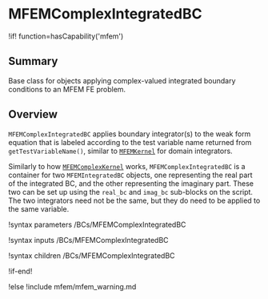 # MFEMComplexIntegratedBC

!if! function=hasCapability('mfem')

## Summary

Base class for objects applying complex-valued integrated boundary conditions to an MFEM FE problem.

## Overview

`MFEMComplexIntegratedBC` applies boundary integrator(s) to the weak form equation that is labeled
according to the test variable name returned from `getTestVariableName()`, similar to
[`MFEMKernel`](source/mfem/kernels/MFEMKernel.md) for domain integrators.

Similarly to how [`MFEMComplexKernel`](source/mfem/kernels/MFEMComplexKernel.md) works, `MFEMComplexIntegratedBC`
is a container for two `MFEMIntegratedBC` objects, one representing the real part of the integrated BC, and the other
representing the imaginary part. These two can be set up using the `real_bc` and `imag_bc` sub-blocks on the script.
The two integrators need not be the same, but they do need to be applied to the same variable.

!syntax parameters /BCs/MFEMComplexIntegratedBC

!syntax inputs /BCs/MFEMComplexIntegratedBC

!syntax children /BCs/MFEMComplexIntegratedBC


!if-end!

!else
!include mfem/mfem_warning.md
